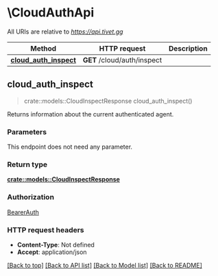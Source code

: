 # \CloudAuthApi

All URIs are relative to *https://api.tivet.gg*

Method | HTTP request | Description
------------- | ------------- | -------------
[**cloud_auth_inspect**](CloudAuthApi.md#cloud_auth_inspect) | **GET** /cloud/auth/inspect | 



## cloud_auth_inspect

> crate::models::CloudInspectResponse cloud_auth_inspect()


Returns information about the current authenticated agent.

### Parameters

This endpoint does not need any parameter.

### Return type

[**crate::models::CloudInspectResponse**](CloudInspectResponse.md)

### Authorization

[BearerAuth](../README.md#BearerAuth)

### HTTP request headers

- **Content-Type**: Not defined
- **Accept**: application/json

[[Back to top]](#) [[Back to API list]](../README.md#documentation-for-api-endpoints) [[Back to Model list]](../README.md#documentation-for-models) [[Back to README]](../README.md)

